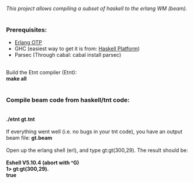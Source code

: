 <i>This project allows compiling a subset of haskell to the erlang WM (beam).</i>
<br/>
<br/>
<h3>Prerequisites:</h3>
<ul>
    <li>
        <a href="https://www.erlang-solutions.com/downloads/download-erlang-otp">Erlang OTP</a>
    </li>
    <li>
        GHC (easiest way to get it is from: <a href="https://www.haskell.org/platform/">Haskell Platform</a>)
    </li>
    <li>
        Parsec (Through cabal: cabal install parsec)
    </li>
</ul>
<br/>
Build the Etnt compiler (Etnt):
<br/>
<strong>make all</strong>
<br/>
<br/>
<h3>Compile beam code from haskell/tnt code:</h3>
<br/>
<strong>./etnt gt.tnt</strong>
<br/>
<br/>
If everything went well (i.e. no bugs in your tnt code), you have an output beam file: <strong>gt.beam</strong>
<br/>
<br/>
Open up the erlang shell (erl), and type gt:gt(300,29). The result should be:
<br/>
<br/>
<strong>
Eshell V5.10.4  (abort with ^G)
<br/>
1> gt:gt(300,29).
<br/>
true
<br/>
</strong>
